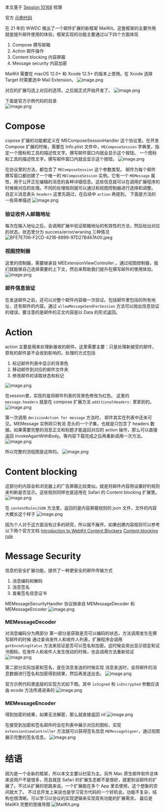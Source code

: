 本文基于 [Session 10168](https://developer.apple.com/videos/play/wwdc2021/10168/) 梳理


官方 [示例代码](https://developer.apple.com/documentation/mailkit/build_mail_app_extensions)


在 21 年的 WWDC 推出了一个邮件扩展的新框架 MailKit。这套框架的主要作用就是提升邮件使用的体验，框架实现的功能主要通过以下四个方面体现

1. Compose 撰写邮箱
2. Action 邮件操作
3. Content blocking 内容屏蔽
4. Message security 内容加密



MailKit 需要在 macOS 12.0+ 和 Xcode 12.5+ 的版本上使用。在 Xcode 选择 Target 时需要选中 Mail Extension。
![image.png](https://cdn.nlark.com/yuque/0/2021/png/1274781/1624107383217-89ebae45-e0be-4790-991f-573d6eacae71.png#clientId=u2a9b7a7a-2fbd-4&from=paste&height=373&id=u57ae70df&margin=%5Bobject%20Object%5D&name=image.png&originHeight=746&originWidth=1312&originalType=binary&ratio=2&size=98546&status=done&style=none&taskId=ud5faf5fc-32ca-4cc4-b0e5-2457a2926d3&width=656)

对应的扩展勾选上对应的选项。之后就正式开始开发了。
![image.png](https://cdn.nlark.com/yuque/0/2021/png/1274781/1624107415083-1ceabc72-cb01-47fb-bdb7-d3f964ce2d04.png#clientId=u2a9b7a7a-2fbd-4&from=paste&height=373&id=u61eac401&margin=%5Bobject%20Object%5D&name=image.png&originHeight=746&originWidth=1312&originalType=binary&ratio=2&size=156943&status=done&style=none&taskId=u365f6b7d-343a-460c-8683-a74267c30cb&width=656)

下面是官方示例代码的目录                               
![image.png](https://cdn.nlark.com/yuque/0/2021/png/1274781/1624107542127-c84ccee1-25ce-41f2-9060-428edd860632.png#clientId=u2a9b7a7a-2fbd-4&from=paste&height=587&id=u7efdd013&margin=%5Bobject%20Object%5D&name=image.png&originHeight=1174&originWidth=474&originalType=binary&ratio=2&size=352927&status=done&style=none&taskId=u29ebcd4e-ad03-44c2-a2ac-6d079005c0c&width=237)

# Compose
copose 扩展的功能都定义在 MEComposeSessionHandler 这个协议里。在开发 Compose 扩展的时候，需要在 Info.plist 文件中，`MEComposeSession` 字典里，指定一个图标和工具的描述性文字。撰写邮件窗口内就会显示这个按钮。
一个图标和工具的描述性文字。撰写邮件窗口内就会显示这个按钮。
![image.png](https://cdn.nlark.com/yuque/0/2021/png/1274781/1624107475839-b3a3552f-7c2e-4fb0-a0eb-45970fd6c745.png#clientId=u2a9b7a7a-2fbd-4&from=paste&height=373&id=u546473f6&margin=%5Bobject%20Object%5D&name=image.png&originHeight=746&originWidth=1312&originalType=binary&ratio=2&size=171267&status=done&style=none&taskId=u661a88e8-e06e-49fe-bef0-56be4d3dc29&width=656)

在协议里的方法，都包含了 `MEComposeSession` 这个参数类型。
邮件为每个邮件撰写窗口都创建了一个唯一的 `MEComposeSession` 实例。它有一个 `MEMessage` 属性，用于公开正在编辑的消息的各种详细信息。这些信息就可以在调用扩展程序的时候做对应的处理。不同的处理规则就可以通过和视图控制器进行选择和调整。
自定义消息表头 `headers` 这里先跳过，在后续中 `action` 再提到。
下面是方法的一些简单描述
![image.png](https://cdn.nlark.com/yuque/0/2021/png/1274781/1624089664154-04f97606-cc48-45fa-abdc-99eac68c2792.png#clientId=uede728f9-e3ce-4&from=paste&height=359&id=ufb2a0fd0&margin=%5Bobject%20Object%5D&name=image.png&originHeight=718&originWidth=1414&originalType=binary&ratio=2&size=375502&status=done&style=none&taskId=u15efb591-1e1e-4cc6-a462-93b52c3f5dc&width=707)

### 验证收件人邮箱地址
每次在输入地址之后，会调用扩展中验证邮箱地址的有效性的方法，然后给出对应的状态。状态里分为 success/error/wraning 三种情况
![BFE7E706-F2CD-421B-8899-97D27B467A00.jpeg](https://cdn.nlark.com/yuque/0/2021/jpeg/1274781/1624101246172-b602fcd3-9390-469b-9d77-ae45b006f0ef.jpeg#clientId=u57db3155-f7d2-4&from=ui&id=uc0f01923&margin=%5Bobject%20Object%5D&name=BFE7E706-F2CD-421B-8899-97D27B467A00.jpeg&originHeight=99&originWidth=781&originalType=binary&ratio=2&size=20706&status=done&style=none&taskId=u20824c36-e241-4290-aa1b-7c8ad377e85)

### 视图控制器
这里的控制器，需要继承自 MEExtensionViewController 。通过视图控制器，我们就能够自己选择需要的上下文，然后来帮助我们提升在撰写邮件的使用体验。
![image.png](https://cdn.nlark.com/yuque/0/2021/png/1274781/1624108632804-de6082b8-05cb-4cc3-8780-88c46cdd3758.png#clientId=u2a9b7a7a-2fbd-4&from=paste&height=373&id=u92f3f506&margin=%5Bobject%20Object%5D&name=image.png&originHeight=746&originWidth=1312&originalType=binary&ratio=2&size=217597&status=done&style=none&taskId=u278ce806-a586-4dec-984e-b7a16182448&width=656)

### 邮件信息验证
在发送邮件之前，还可以对整个邮件内容做一次验证。包括邮件里包括的所有地址，还有邮件的内容。通过 `allowMessageSendForSession` 方法可以抛出信息验证的错误。要注意的是邮件的正文内容是以 Data 的形式返回。

# Action 
action 主要是用来处理新接收的邮件。这里需要主要：只是处理新接受的邮件，原有的邮件是不会收到影响的。处理的方式包括

1. 标记邮件列表中显示的背景色
2. 移动邮件到对应的邮件文件夹
3. 修改邮件的读取状态和标记

![image.png](https://cdn.nlark.com/yuque/0/2021/png/1274781/1624094248589-ddedee7f-aadb-44b1-b9cb-98a9c83d0594.png#clientId=uede728f9-e3ce-4&from=paste&height=200&id=ua4c09b8a&margin=%5Bobject%20Object%5D&name=image.png&originHeight=400&originWidth=1302&originalType=binary&ratio=2&size=178217&status=done&style=none&taskId=u6a70b913-990c-46dd-93a6-26cd3f8f5f9&width=651)

在session里，实现的是将邮件列表的背景色修改为红色。
这里的 `message.headers` 就是在 compose 扩展方法 `additionalHeaders:` 里拿到的。
![image.png](https://cdn.nlark.com/yuque/0/2021/png/1274781/1624108955755-5b812c42-a4e5-43e4-9eea-e1ef34a1e62c.png#clientId=u2a9b7a7a-2fbd-4&from=paste&height=373&id=u591fe044&margin=%5Bobject%20Object%5D&name=image.png&originHeight=746&originWidth=1312&originalType=binary&ratio=2&size=274818&status=done&style=none&taskId=u41946c15-2812-4126-815a-e559c42447a&width=656)

第一次调用 `decisionAction for message` 方法时， 邮件其实在列表中还未可见。MEMessage 实例将只有消 息头的一个子集，也就是只包含了 headers 数据。如果需要完整的消息正文和标题才能返回对应的 action 操作，那么可以直接返回 invokeAgainWithBody。等内容下载完成之后再重新调用一次方法。
![image.png](https://cdn.nlark.com/yuque/0/2021/png/1274781/1624093582648-1f45f330-8358-4988-a935-3744652739cf.png#clientId=uede728f9-e3ce-4&from=paste&height=116&id=u010508fa&margin=%5Bobject%20Object%5D&name=image.png&originHeight=232&originWidth=1842&originalType=binary&ratio=2&size=175045&status=done&style=none&taskId=ud250a408-8bfd-4a8f-9838-e6c7b10a389&width=921)

所以完整的流程图是这样的。
![image.png](https://cdn.nlark.com/yuque/0/2021/png/1274781/1624108955755-5b812c42-a4e5-43e4-9eea-e1ef34a1e62c.png#clientId=u2a9b7a7a-2fbd-4&from=paste&height=373&id=u591fe044&margin=%5Bobject%20Object%5D&name=image.png&originHeight=746&originWidth=1312&originalType=binary&ratio=2&size=274818&status=done&style=none&taskId=u41946c15-2812-4126-815a-e559c42447a&width=656)

# Content blocking
这部分的内容会和浏览器上的广告屏蔽比较类似。就是将邮件内容用设置好的规则来判断是否显示。这些规则同样也是适用在 Safari 的 Content blocking 扩展里。
![image.png](https://cdn.nlark.com/yuque/0/2021/png/1274781/1624095548768-24a9c7a4-d85b-4a1d-80c5-6c55c73126d2.png#clientId=uede728f9-e3ce-4&from=drop&id=N6Mnu&margin=%5Bobject%20Object%5D&name=image.png&originHeight=144&originWidth=822&originalType=binary&ratio=2&size=32753&status=done&style=none&taskId=u69554a9e-45f4-442d-99fb-37592f127e1)

在 `contentRulesJSON` 方法里，返回的是内容屏蔽规则的 json 文件，文件的内容大概长这个样子
![image.png](https://cdn.nlark.com/yuque/0/2021/png/1274781/1624095842172-a9f3254f-ead3-43d6-809b-ebf09f37b3df.png#clientId=uede728f9-e3ce-4&from=paste&height=226&id=u8607009e&margin=%5Bobject%20Object%5D&name=image.png&originHeight=452&originWidth=1002&originalType=binary&ratio=2&size=142448&status=done&style=none&taskId=ub23fea70-7b62-4108-abd8-749106aa543&width=501)

因为个人对于这方面没有过多的研究，所以就不展开。如果创建内容规则可以参考以下两个官方文档
[Introduction to WebKit Content Blockers](https://webkit.org/blog/3476/content-blockers-first-look/)
[Content blocking rule](https://developer.apple.com/documentation/safariservices/creating_a_content_blocker)

# Message Security
信息的安全扩展功能，提供了一种更安全的邮件传输方式

1. 消息编码和解码
2. 消息签名
3. 查看签名信息证书

MEMessageSecurityHandler 协议继承自 MEMessageDecoder 和 MEMessageEncoder 
![image.png](https://cdn.nlark.com/yuque/0/2021/png/1274781/1624109554399-e372e5c0-03fe-42e7-a92a-35b7a5072411.png#clientId=u2a9b7a7a-2fbd-4&from=paste&height=236&id=u2242bacc&margin=%5Bobject%20Object%5D&name=image.png&originHeight=472&originWidth=1246&originalType=binary&ratio=2&size=209514&status=done&style=none&taskId=ua04f8259-3af1-47cc-a864-618785ddd88&width=623)

### MEMessageDecoder
对消息编码分为两部分
第一部分是获取是否可以编码的状态，方法调用发生在撰写邮件的时候
通过查询发件人和收件人列表，扩展程序会调用 `getEncodingStatus` 方法来验证是否可以签名和加密。这时候会突出显示锁定和证书图标。在发件人和收件人发生改动的时候，也会调用方法重新验证
![image.png](https://cdn.nlark.com/yuque/0/2021/png/1274781/1624109693675-637f1bfb-da89-4207-9f51-c94a84d8507a.png#clientId=u2a9b7a7a-2fbd-4&from=paste&height=373&id=u56777ca1&margin=%5Bobject%20Object%5D&name=image.png&originHeight=746&originWidth=1312&originalType=binary&ratio=2&size=179843&status=done&style=none&taskId=u84affa5d-2f9b-4c82-ae27-10182c2c89d&width=656)

第二部分实际加密和签名，是在消息发送的时候实现
消息发送时，会将邮件的消息数据进行签名和加密得到结果，然后再发送出去。
![image.png](https://cdn.nlark.com/yuque/0/2021/png/1274781/1624109988318-86c3e576-8132-44cf-b51a-6fce9d0ec42b.png#clientId=u2a9b7a7a-2fbd-4&from=paste&height=373&id=u3d2f052c&margin=%5Bobject%20Object%5D&name=image.png&originHeight=746&originWidth=1312&originalType=binary&ratio=2&size=332689&status=done&style=none&taskId=u202519c2-55bc-432a-9ac5-a77579a3d1b&width=656)

官方示例代码里底层的实现方式如下图。其中 `isSigned` 和 `isEncrypted` 参数应该由 ecode 方法传递进来的
![image.png](https://cdn.nlark.com/yuque/0/2021/png/1274781/1624098768982-45050ff7-3362-450a-a4fa-9024105cf824.png#clientId=uede728f9-e3ce-4&from=paste&height=164&id=ucc8679f8&margin=%5Bobject%20Object%5D&name=image.png&originHeight=328&originWidth=952&originalType=binary&ratio=2&size=103538&status=done&style=none&taskId=u427e96af-7900-4e0e-95c8-4a8de8382a3&width=476)

### MEMessageEncoder
得到加密的结果，如果无法解密，那么就直接返回 nil
![image.png](https://cdn.nlark.com/yuque/0/2021/png/1274781/1624110051396-e3a5dde8-40de-4df5-a712-fc7c80df9201.png#clientId=u2a9b7a7a-2fbd-4&from=paste&height=373&id=u7c8a8773&margin=%5Bobject%20Object%5D&name=image.png&originHeight=746&originWidth=1312&originalType=binary&ratio=2&size=347255&status=done&style=none&taskId=u9693d627-f99c-480d-829b-2904abe7014&width=656)

在接受到加密和签名邮件时会在列表中展示对应的图标，实现 `extensionViewController` 方法就可以获得签名信息 `MEMessageSigner`，通过视图展示完整的签名信息。
![image.png](https://cdn.nlark.com/yuque/0/2021/png/1274781/1624110096748-43eabba9-7cf5-4e69-9b1f-8a08523779b1.png#clientId=u2a9b7a7a-2fbd-4&from=paste&height=373&id=ud4a149c3&margin=%5Bobject%20Object%5D&name=image.png&originHeight=746&originWidth=1312&originalType=binary&ratio=2&size=111471&status=done&style=none&taskId=ubc62f365-06ae-4ee7-8ffa-e27423defea&width=656)

# 结语
因为是一个全新的框架，所以本文主要以扫盲为主。另外 Mac 原生邮件软件总体来说用户不是很多，而且就连 Safari 的扩展生态都不是很好，就更别谈邮件的扩展了。不过从扩展的思路来说，一个扩展能在多个 App 里去使用，这个想象的空间就大了。
不过总开发上来说也是学习官方代码的一个好机会。功能不复杂，结构也很清晰。可以学习以协议的实现逻辑来实现现有功能的扩展需求。
最后是 MailKit 完整的思维导图
![MailKit.png](https://cdn.nlark.com/yuque/0/2021/png/1274781/1624106655635-e1826187-d99a-4fb4-9de7-101bf0f1f041.png#clientId=u0879fa10-5971-4&from=drop&id=u5f89ddf0&margin=%5Bobject%20Object%5D&name=MailKit.png&originHeight=2154&originWidth=8246&originalType=binary&ratio=2&size=1097666&status=done&style=none&taskId=u3b0ecf4f-f993-4ea4-b8be-7529e2c6e7f)

